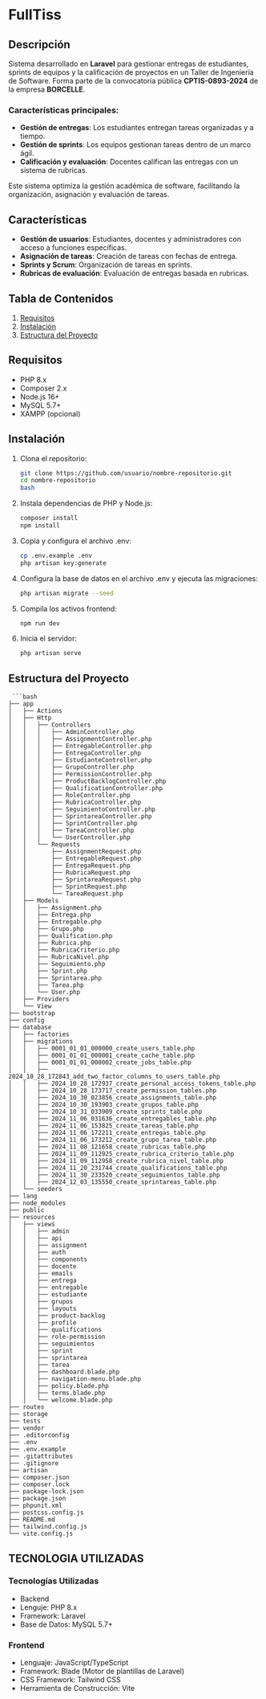 
# FullTiss

## Descripción
Sistema desarrollado en **Laravel** para gestionar entregas de estudiantes, sprints de equipos y la calificación de proyectos en un Taller de Ingeniería de Software. Forma parte de la convocatoria pública **CPTIS-0893-2024** de la empresa **BORCELLE**.

### Características principales:
- **Gestión de entregas**: Los estudiantes entregan tareas organizadas y a tiempo.
- **Gestión de sprints**: Los equipos gestionan tareas dentro de un marco ágil.
- **Calificación y evaluación**: Docentes califican las entregas con un sistema de rubricas.

Este sistema optimiza la gestión académica de software, facilitando la organización, asignación y evaluación de tareas.

## Características
- **Gestión de usuarios**: Estudiantes, docentes y administradores con acceso a funciones específicas.
- **Asignación de tareas**: Creación de tareas con fechas de entrega.
- **Sprints y Scrum**: Organización de tareas en sprints.
- **Rubricas de evaluación**: Evaluación de entregas basada en rubricas.

## Tabla de Contenidos
1. [Requisitos](#requisitos)
2. [Instalación](#instalación)
3. [Estructura del Proyecto](#estructura-del-proyecto)


## Requisitos
- PHP 8.x
- Composer 2.x
- Node.js 16+
- MySQL 5.7+
- XAMPP (opcional)

## Instalación

1. Clona el repositorio:
   ```bash
   git clone https://github.com/usuario/nombre-repositorio.git
   cd nombre-repositorio
   bash
2. Instala dependencias de PHP y Node.js:
    ```bash
   composer install
   npm install
3. Copia y configura el archivo .env:
   ```bash
   cp .env.example .env
   php artisan key:generate
4. Configura la base de datos en el archivo .env y ejecuta las migraciones:
    ```bash
    php artisan migrate --seed
5. Compila los activos frontend:
    ```bash
    npm run dev
6. Inicia el servidor:
    ```bash
    php artisan serve

## Estructura del Proyecto

     ```bash
    ├── app
    │   ├── Actions
    │   ├── Http
    │   │   ├── Controllers
    │   │   │   ├── AdminController.php
    │   │   │   ├── AssignmentController.php
    │   │   │   ├── EntregableController.php
    │   │   │   ├── EntregaController.php
    │   │   │   ├── EstudianteController.php
    │   │   │   ├── GrupoController.php
    │   │   │   ├── PermissionController.php
    │   │   │   ├── ProductBacklogController.php
    │   │   │   ├── QualificationController.php
    │   │   │   ├── RoleController.php
    │   │   │   ├── RubricaController.php
    │   │   │   ├── SeguimientoController.php
    │   │   │   ├── SprintareaController.php
    │   │   │   ├── SprintController.php
    │   │   │   ├── TareaController.php
    │   │   │   └── UserController.php
    │   │   └── Requests
    │   │       ├── AssignmentRequest.php
    │   │       ├── EntregableRequest.php
    │   │       ├── EntregaRequest.php
    │   │       ├── RubricaRequest.php
    │   │       ├── SprintareaRequest.php
    │   │       ├── SprintRequest.php
    │   │       └── TareaRequest.php
    │   ├── Models
    │   │   ├── Assignment.php
    │   │   ├── Entrega.php
    │   │   ├── Entregable.php
    │   │   ├── Grupo.php
    │   │   ├── Qualification.php
    │   │   ├── Rubrica.php
    │   │   ├── RubricaCriterio.php
    │   │   ├── RubricaNivel.php
    │   │   ├── Seguimiento.php
    │   │   ├── Sprint.php
    │   │   ├── Sprintarea.php
    │   │   ├── Tarea.php
    │   │   └── User.php
    │   ├── Providers
    │   └── View
    ├── bootstrap
    ├── config
    ├── database
    │   ├── factories
    │   ├── migrations
    │   │   ├── 0001_01_01_000000_create_users_table.php
    │   │   ├── 0001_01_01_000001_create_cache_table.php
    │   │   ├── 0001_01_01_000002_create_jobs_table.php
    │   │   ├── 2024_10_28_172843_add_two_factor_columns_to_users_table.php
    │   │   ├── 2024_10_28_172937_create_personal_access_tokens_table.php
    │   │   ├── 2024_10_28_173717_create_permission_tables.php
    │   │   ├── 2024_10_30_023856_create_assignments_table.php
    │   │   ├── 2024_10_30_193903_create_grupos_table.php
    │   │   ├── 2024_10_31_033909_create_sprints_table.php
    │   │   ├── 2024_11_06_031636_create_entregables_table.php
    │   │   ├── 2024_11_06_153825_create_tareas_table.php
    │   │   ├── 2024_11_06_172211_create_entregas_table.php
    │   │   ├── 2024_11_06_173212_create_grupo_tarea_table.php
    │   │   ├── 2024_11_08_121658_create_rubricas_table.php
    │   │   ├── 2024_11_09_112925_create_rubrica_criterio_table.php
    │   │   ├── 2024_11_09_112958_create_rubrica_nivel_table.php
    │   │   ├── 2024_11_20_231744_create_qualifications_table.php
    │   │   ├── 2024_11_30_233520_create_seguimientos_table.php
    │   │   ├── 2024_12_03_135550_create_sprintareas_table.php
    │   └── seeders
    ├── lang
    ├── node_modules
    ├── public
    ├── resources
    │   ├── views
    │   │   ├── admin
    │   │   ├── api
    │   │   ├── assignment
    │   │   ├── auth
    │   │   ├── components
    │   │   ├── docente
    │   │   ├── emails
    │   │   ├── entrega
    │   │   ├── entregable
    │   │   ├── estudiante
    │   │   ├── grupos
    │   │   ├── layouts
    │   │   ├── product-backlog
    │   │   ├── profile
    │   │   ├── qualifications
    │   │   ├── role-permission
    │   │   ├── seguimientos
    │   │   ├── sprint
    │   │   ├── sprintarea
    │   │   ├── tarea
    │   │   ├── dashboard.blade.php
    │   │   ├── navigation-menu.blade.php
    │   │   ├── policy.blade.php
    │   │   ├── terms.blade.php
    │   │   └── welcome.blade.php
    ├── routes
    ├── storage
    ├── tests
    ├── vendor
    ├── .editorconfig
    ├── .env
    ├── .env.example
    ├── .gitattributes
    ├── .gitignore
    ├── artisan
    ├── composer.json
    ├── composer.lock
    ├── package-lock.json
    ├── package.json
    ├── phpunit.xml
    ├── postcss.config.js
    ├── README.md
    ├── tailwind.config.js
    └── vite.config.js

## TECNOLOGIA UTILIZADAS
### Tecnologías Utilizadas
* Backend
* Lenguje: PHP 8.x
* Framework: Laravel
* Base de Datos: MySQL 5.7+
### Frontend
* Lenguaje: JavaScript/TypeScript
* Framework: Blade (Motor de plantillas de Laravel)
* CSS Framework: Tailwind CSS
* Herramienta de Construcción: Vite
